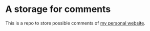 # A storage for comments
This is a repo to store possible comments of [my personal website](https://LiiiHua.github.io).
